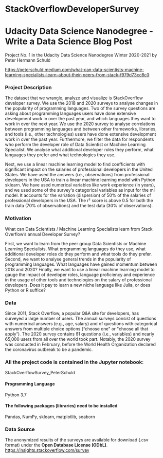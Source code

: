 # StackOverflowDeveloperSurvey
# Udacity Data Science Nanodegree - Write a Data Science Blog Post
Project No. 1 in the Udacity Data Science Nanodegree Winter 2020-2021
by Peter Hermann Schuld

https://peterschuld.medium.com/what-can-data-scientists-machine-learning-specialists-learn-about-their-peers-from-stack-f979d73cc8c0

### Project Description ####
The dataset that we wrangle, analyze and visualize is StackOverflow developer survey. We use the 2018 and 2020 surveys to analyse changes in the popularity of programming languages. Two of the survey questions are asking about programming languages users have done extensive development work in over the past year, and which languages they want to work in over the next year. We use the 2020 survey to analyse correlations between programming languages and between other frameworks, libraries, and tools (i.e., other technologies) users have done extensive development work in over the past year. Furthermore, we filter the data for respondents who perform the developer role of Data Scientist or Machine Learning Specialist. We analyse what additional developer roles they perform, what languages they prefer and what technologies they use.

Next, we use a linear machine learning model to find coefficients with significant impact on the salaries of professional developers in the United States.  We have used the answers (i.e., observations) from professional developers in the USA to train a linear machine learning model with Python sklearn. We have used numerical variables like work experience (in years), and we used some of the survey's categorical variables as input for the ml model. It accounts for the variation (dispersion) of 50% of the salaries of professional developers in the USA. The r² score is above 0.5 for both the train data (70% of observations) and the test data (30% of observations). 

### Motivation
What can Data Scientists / Machine Learning Specialists learn from Stack Overflow’s annual Developer Survey?

First, we want to learn from the peer group Data Scientists or Machine Learning Specialists. What programming languages do they use, what additional developer roles do they perform and what tools do they prefer. Second, we want to analyse general trends in the popularity of programming languages. What languages have gained momentum between 2018 and 2020? Finally, we want to use a linear machine learning model to gauge the impact of developer roles, language proficiency and experience in the usage of other tools and technologies on the salary of professional developers. Does it pay to learn a new niche language like Julia, or does Python or R suffice?     


### Data ####
Since 2011, Stack Overflow, a popular Q&A site for developers, has surveyed a large number of users. The annual surveys consist of questions with numerical answers (e.g., age, salary) and of questions with categorical answers from multiple choice options (“choose one" or "choose all that apply”). The 2020 survey contains 61 questions (i.e., variables) and nearly 65,000 users from all over the world took part. Notably, the 2020 survey was conducted in February, before the World Health Organization declared the coronavirus outbreak to be a pandemic. 

### All the project code is contained in the Jupyter notebook: ###
StackOverflowSurvey_PeterSchuld 

#### Programming Language ####
Python 3.7

#### The following packages (libraries) need to be installed #### 
Pandas, NumPy, sklearn, matplotlib, seaborn

### Data Source ####
The anonymized results of the surveys are available for download (.csv format) under the **Open Database License (ODbL)**.
https://insights.stackoverflow.com/survey



